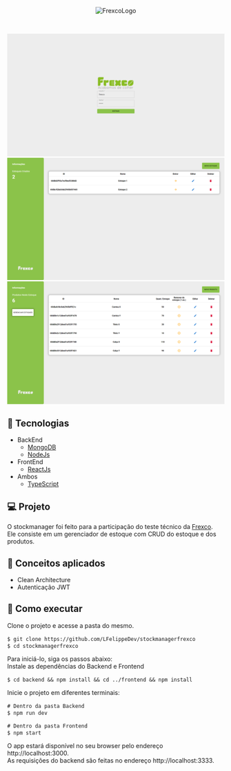 <p  align="center">
<img src="https://frexco.com.br/wp-content/uploads/2020/04/logo-frexco-slogan.png" alt="FrexcoLogo" />
</p>
<br>
<p  align="center">
<img src="https://github.com/LFelippeDev/stockmanagerfrexco/blob/main/.github/img/LoginPage.png" alt="LoginPage" />
<img src="https://github.com/LFelippeDev/stockmanagerfrexco/blob/main/.github/img/StockPage.png" alt="StockPage" />
<img src="https://github.com/LFelippeDev/stockmanagerfrexco/blob/main/.github/img/ProductPage.png" alt="ProductPage" />
</p>
 
## 🧪 Tecnologias
<!--ts-->
* BackEnd
  * [MongoDB](https://docs.mongodb.com/manual/)
  * [NodeJs](https://nodejs.org/pt-br/docs/)
* FrontEnd  
  * [ReactJs](https://pt-br.reactjs.org/)
* Ambos
  * [TypeScript](https://www.typescriptlang.org/)
<!--te-->

## 💻 Projeto
O stockmanager foi feito para a participação do teste técnico da [Frexco](https://frexco.com.br/).<br>
Ele consiste em um gerenciador de estoque com CRUD do estoque e dos produtos.

## 📑 Conceitos aplicados
<!--ts-->
* Clean Architecture
* Autenticação JWT
<!--te-->

## 🚀 Como executar
Clone o projeto e acesse a pasta do mesmo.
~~~
$ git clone https://github.com/LFelippeDev/stockmanagerfrexco
$ cd stockmanagerfrexco
~~~
Para iniciá-lo, siga os passos abaixo:<br>
Instale as dependências do Backend e Frontend
~~~
$ cd backend && npm install && cd ../frontend && npm install
~~~
Inicie o projeto em diferentes terminais:
~~~
# Dentro da pasta Backend
$ npm run dev
~~~
~~~
# Dentro da pasta Frontend
$ npm start
~~~
O app estará disponível no seu browser pelo endereço http://localhost:3000.<br>
As requisições do backend são feitas no endereço http://localhost:3333.
